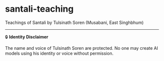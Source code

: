 # santali-teaching
Teachings of Santali by Tulsinath Soren (Musabani, East Singhbhum)

---

🔒 **Identity Disclaimer**

The name and voice of Tulsinath Soren are protected. No one may create AI models using his identity or voice without permission.
